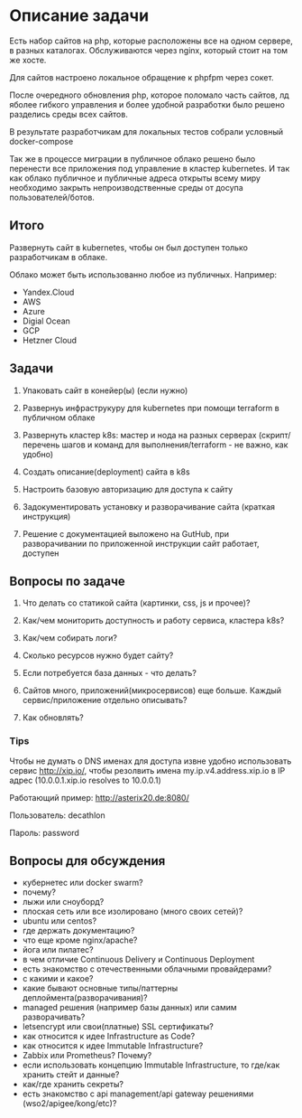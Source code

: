 # Описание задачи

Есть набор сайтов на php, которые расположены все на одном сервере, в разных каталогах. Обслуживаются через nginx, который стоит на том же хосте.

Для сайтов настроено локальное обращение к phpfpm через сокет.

После очередного обновления php, которое поломало часть сайтов, лд яболее гибкого управления и более удобной разработки было решено разделись среды всех сайтов.

В результате разработчикам для локальных тестов собрали условный docker-compose

Так же в процессе миграции в публичное облако решено было перенести все приложения под управление в кластер kubernetes. И так как облако публичное и публичные адреса открыты всему миру необходимо закрыть непроизводственные среды от досупа пользователей/ботов.

## Итого

Развернуть сайт в kubernetes, чтобы он был доступен только разработчикам в облаке.

Облако может быть использованно любое из публичных. Например:

- Yandex.Cloud
- AWS
- Azure
- Digial Ocean
- GCP
- Hetzner Cloud

## Задачи

1. Упаковать сайт в конейер(ы) (если нужно)

2. Развернуь инфраструкуру для kubernetes при помощи terraform в публичном облаке

3. Развернуть кластер k8s: мастер и нода на разных серверах (скрипт/перечень шагов и команд для выполнения/terraform - не важно, как удобно)

4. Создать описание(deployment) сайта в k8s

5. Настроить базовую авторизацию для доступа к сайту

6. Задокументировать установку и разворачивание сайта (краткая инструкция)

7. Решение с документацией выложено на GutHub, при разворачивании по приложенной инструкции сайт работает, доступен

## Вопросы по задаче

1. Что делать со статикой сайта (картинки, css, js и прочее)?

2. Как/чем мониторить доступность и работу сервиса, кластера k8s?

3. Как/чем собирать логи?

4. Сколько ресурсов нужно будет сайту?

5. Если потребуется база данных - что делать?

6. Сайтов много, приложений(микросервисов) еще больше. Каждый сервис/приложение отдельно описывать?

7. Как обновлять?

### Tips

Чтобы не думать о DNS именах для доступа извне удобно использовать сервис http://xip.io/, чтобы резолвить имена my.ip.v4.address.xip.io в IP адрес (10.0.0.1.xip.io resolves to 10.0.0.1)

Работающий пример: http://asterix20.de:8080/

Пользователь: decathlon

Пароль: password

## Вопросы для обсуждения

- кубернетес или docker swarm?
- почему?
- лыжи или сноуборд?
- плоская сеть или все изолировано (много своих сетей)?
- ubuntu или centos?
- где держать документацию?
- что еще кроме nginx/apache?
- йога или пилатес?
- в чем отличие Continuous Delivery и Continuous Deployment
- есть знакомство с отечественными облачными провайдерами?
- с какими и какое?
- какие бывают основные типы/паттерны деплоймента(разворачивания)?
- managed решения (например базы данных) или самим разворачивать?
- letsencrypt или свои(платные) SSL сертификаты?
- как относится к идее Infrastructure as Code?
- как относится к идее Immutable Infrastructure?
- Zabbix или Prometheus? Почему?
- если использовать концепцию Immutable Infrastructure, то где/как хранить стейт и данные?
- как/где хранить секреты?
- есть знакомство с api management/api gateway решениями (wso2/apigee/kong/etc)?
